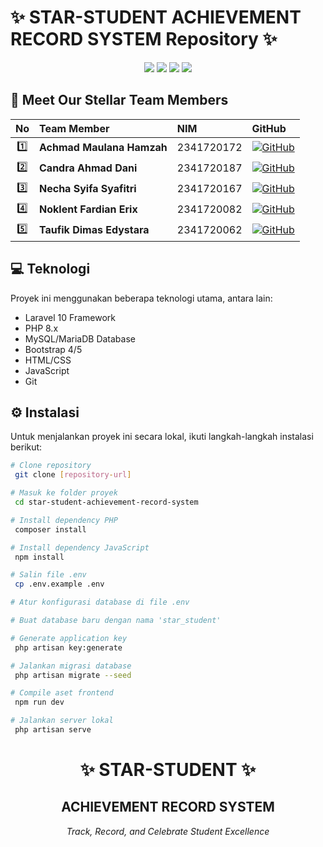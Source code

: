 # ✨ STAR-STUDENT ACHIEVEMENT RECORD SYSTEM Repository ✨

<p align="center">
  <img src="https://img.shields.io/badge/Laravel-FF2D20?style=for-the-badge&logo=laravel&logoColor=white">
  <img src="https://img.shields.io/badge/PHP-777BB4?style=for-the-badge&logo=php&logoColor=white">
  <img src="https://img.shields.io/badge/MySQL-4479A1?style=for-the-badge&logo=mysql&logoColor=white">
  <img src="https://img.shields.io/badge/Bootstrap-7952B3?style=for-the-badge&logo=bootstrap&logoColor=white">
</p>

## 👥 Meet Our Stellar Team Members

<div align="center">

| No | Team Member | NIM | GitHub |
|:--:|:------------|:---|:-------|
| 1️⃣ | **Achmad Maulana Hamzah** |2341720172 | [![GitHub](https://img.shields.io/badge/MaulanaHamzah-181717?style=flat&logo=github)](https://github.com/MaulanaHamzah) |
| 2️⃣ | **Candra Ahmad Dani** |2341720187 | [![GitHub](https://img.shields.io/badge/4rdnac-181717?style=flat&logo=github)](https://github.com/4rdnac) |
| 3️⃣ | **Necha Syifa Syafitri** |2341720167 | [![GitHub](https://img.shields.io/badge/nechasyifa-181717?style=flat&logo=github)](https://github.com/nechasyifa) |
| 4️⃣ | **Noklent Fardian Erix** |2341720082 | [![GitHub](https://img.shields.io/badge/Noklent--Fardian-181717?style=flat&logo=github)](https://github.com/Noklent-Fardian) |
| 5️⃣ | **Taufik Dimas Edystara** |2341720062 | [![GitHub](https://img.shields.io/badge/taufikdimas-181717?style=flat&logo=github)](https://github.com/taufikdimas) |

</div>


## 💻 Teknologi
Proyek ini menggunakan beberapa teknologi utama, antara lain:
- Laravel 10 Framework  
- PHP 8.x  
- MySQL/MariaDB Database  
- Bootstrap 4/5  
- HTML/CSS  
- JavaScript  
- Git  

## ⚙️ Instalasi
Untuk menjalankan proyek ini secara lokal, ikuti langkah-langkah instalasi berikut:

```bash
# Clone repository
 git clone [repository-url]

# Masuk ke folder proyek
 cd star-student-achievement-record-system

# Install dependency PHP
 composer install

# Install dependency JavaScript
 npm install

# Salin file .env
 cp .env.example .env

# Atur konfigurasi database di file .env

# Buat database baru dengan nama 'star_student'

# Generate application key
 php artisan key:generate

# Jalankan migrasi database
 php artisan migrate --seed

# Compile aset frontend
 npm run dev

# Jalankan server lokal
 php artisan serve
```

<p align="center">
    <!-- <img src="https://via.placeholder.com/150x150" alt="STAR Logo" width="150" height="150"> -->
    <h1 align="center">✨ STAR-STUDENT ✨</h1>
    <h2 align="center">ACHIEVEMENT RECORD SYSTEM</h2>
    <p align="center"><em>Track, Record, and Celebrate Student Excellence</em></p>
</p>
